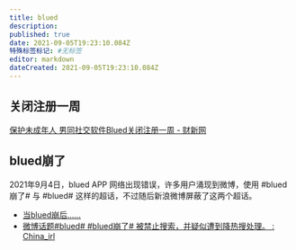```yaml
---
title: blued
description:
published: true
date: 2021-09-05T19:23:10.084Z
特殊标签标记: #无标签
editor: markdown
dateCreated: 2021-09-05T19:23:10.084Z
---
```


## 关闭注册一周

[保护未成年人 男同社交软件Blued关闭注册一周 - 财新网](https://web.archive.org/web/20210630004801/https://china.caixin.com/2019-01-06/101366988.html)

## blued崩了

2021年9月4日，blued APP 网络出现错误，许多用户涌现到微博，使用 \#blued崩了# 与 \#blued# 这样的超话，不过随后新浪微博屏蔽了这两个超话。

+ [当blued崩后……](https://web.archive.org/web/20210905062340/https://www.douban.com/group/topic/244994104/)
+ [微博话题#blued# #blued崩了# 被禁止搜索，并疑似遭到降热搜处理。 : China_irl](https://web.archive.org/web/20210905113731/https://old.reddit.com/r/China_irl/comments/pi57n4/微博话题blued_blued崩了_被禁止搜索并疑似遭到降热搜处理/)
